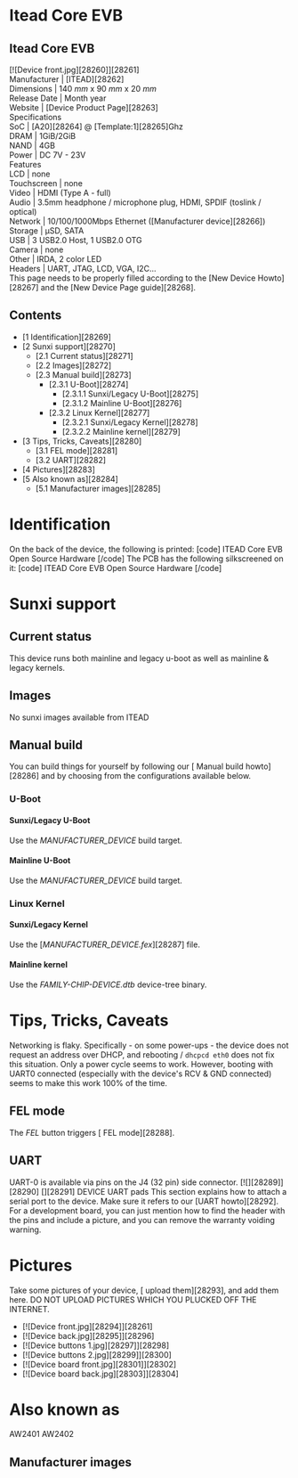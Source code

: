 # Itead Core EVB
Itead Core EVB  
---  
[![Device front.jpg][28260]][28261]  
Manufacturer |  [ITEAD][28262]  
Dimensions |  140 _mm_ x 90 _mm_ x 20 _mm_  
Release Date |  Month year  
Website |  [Device Product Page][28263]  
Specifications   
SoC |  [A20][28264] @ [Template:1][28265]Ghz   
DRAM |  1GiB/2GiB   
NAND |  4GB   
Power |  DC 7V - 23V   
Features   
LCD |  none   
Touchscreen |  none   
Video |  HDMI (Type A - full)   
Audio |  3.5mm headphone / microphone plug, HDMI, SPDIF (toslink / optical)   
Network |  10/100/1000Mbps Ethernet ([Manufacturer device][28266])   
Storage |  µSD, SATA   
USB |  3 USB2.0 Host, 1 USB2.0 OTG   
Camera |  none   
Other |  IRDA, 2 color LED   
Headers |  UART, JTAG, LCD, VGA, I2C...   
This page needs to be properly filled according to the [New Device Howto][28267] and the [New Device Page guide][28268].
## Contents
  * [1 Identification][28269]
  * [2 Sunxi support][28270]
    * [2.1 Current status][28271]
    * [2.2 Images][28272]
    * [2.3 Manual build][28273]
      * [2.3.1 U-Boot][28274]
        * [2.3.1.1 Sunxi/Legacy U-Boot][28275]
        * [2.3.1.2 Mainline U-Boot][28276]
      * [2.3.2 Linux Kernel][28277]
        * [2.3.2.1 Sunxi/Legacy Kernel][28278]
        * [2.3.2.2 Mainline kernel][28279]
  * [3 Tips, Tricks, Caveats][28280]
    * [3.1 FEL mode][28281]
    * [3.2 UART][28282]
  * [4 Pictures][28283]
  * [5 Also known as][28284]
    * [5.1 Manufacturer images][28285]

# Identification
On the back of the device, the following is printed: 
[code] 
    ITEAD Core EVB
    Open Source Hardware
[/code]
The PCB has the following silkscreened on it: 
[code] 
    ITEAD Core EVB
    Open Source Hardware
[/code]
# Sunxi support
## Current status
This device runs both mainline and legacy u-boot as well as mainline & legacy kernels. 
## Images
No sunxi images available from ITEAD 
## Manual build
You can build things for yourself by following our [ Manual build howto][28286] and by choosing from the configurations available below. 
### U-Boot
#### Sunxi/Legacy U-Boot
Use the _MANUFACTURER_DEVICE_ build target. 
#### Mainline U-Boot
Use the _MANUFACTURER_DEVICE_ build target. 
### Linux Kernel
#### Sunxi/Legacy Kernel
Use the [_MANUFACTURER_DEVICE.fex_][28287] file. 
#### Mainline kernel
Use the _FAMILY-CHIP-DEVICE.dtb_ device-tree binary. 
# Tips, Tricks, Caveats
Networking is flaky. Specifically - on some power-ups - the device does not request an address over DHCP, and rebooting / `dhcpcd eth0` does not fix this situation. Only a power cycle seems to work. However, booting with UART0 connected (especially with the device's RCV & GND connected) seems to make this work 100% of the time. 
## FEL mode
The _FEL_ button triggers [ FEL mode][28288]. 
## UART
UART-0 is available via pins on the J4 (32 pin) side connector. 
[![][28289]][28290]
[][28291]
DEVICE UART pads
This section explains how to attach a serial port to the device. Make sure it refers to our [UART howto][28292]. For a development board, you can just mention how to find the header with the pins and include a picture, and you can remove the warranty voiding warning.
# Pictures
Take some pictures of your device, [ upload them][28293], and add them here. DO NOT UPLOAD PICTURES WHICH YOU PLUCKED OFF THE INTERNET.
  * [![Device front.jpg][28294]][28261]
  * [![Device back.jpg][28295]][28296]
  * [![Device buttons 1.jpg][28297]][28298]
  * [![Device buttons 2.jpg][28299]][28300]
  * [![Device board front.jpg][28301]][28302]
  * [![Device board back.jpg][28303]][28304]

# Also known as
AW2401 AW2402 
## Manufacturer images

